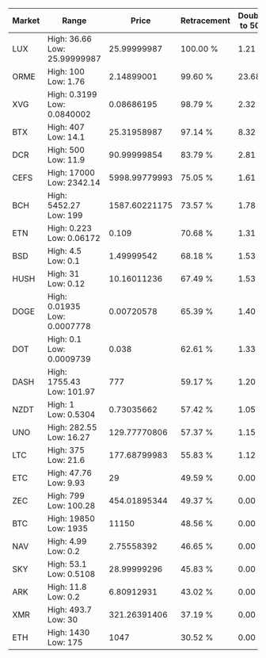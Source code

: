 | Market | Range | Price| Retracement | Doubles to 50% |
| --- | --- | --- | --- | --- |
| LUX | High: 36.66<br />Low: 25.99999987 | 25.99999987 | 100.00 % | 1.21 |
| ORME | High: 100<br />Low: 1.76 | 2.14899001 | 99.60 % | 23.68 |
| XVG | High: 0.3199<br />Low: 0.0840002 | 0.08686195 | 98.79 % | 2.32 |
| BTX | High: 407<br />Low: 14.1 | 25.31958987 | 97.14 % | 8.32 |
| DCR | High: 500<br />Low: 11.9 | 90.99999854 | 83.79 % | 2.81 |
| CEFS | High: 17000<br />Low: 2342.14 | 5998.99779993 | 75.05 % | 1.61 |
| BCH | High: 5452.27<br />Low: 199 | 1587.60221175 | 73.57 % | 1.78 |
| ETN | High: 0.223<br />Low: 0.06172 | 0.109 | 70.68 % | 1.31 |
| BSD | High: 4.5<br />Low: 0.1 | 1.49999542 | 68.18 % | 1.53 |
| HUSH | High: 31<br />Low: 0.12 | 10.16011236 | 67.49 % | 1.53 |
| DOGE | High: 0.01935<br />Low: 0.0007778 | 0.00720578 | 65.39 % | 1.40 |
| DOT | High: 0.1<br />Low: 0.0009739 | 0.038 | 62.61 % | 1.33 |
| DASH | High: 1755.43<br />Low: 101.97 | 777 | 59.17 % | 1.20 |
| NZDT | High: 1<br />Low: 0.5304 | 0.73035662 | 57.42 % | 1.05 |
| UNO | High: 282.55<br />Low: 16.27 | 129.77770806 | 57.37 % | 1.15 |
| LTC | High: 375<br />Low: 21.6 | 177.68799983 | 55.83 % | 1.12 |
| ETC | High: 47.76<br />Low: 9.93 | 29 | 49.59 % | 0.00 |
| ZEC | High: 799<br />Low: 100.28 | 454.01895344 | 49.37 % | 0.00 |
| BTC | High: 19850<br />Low: 1935 | 11150 | 48.56 % | 0.00 |
| NAV | High: 4.99<br />Low: 0.2 | 2.75558392 | 46.65 % | 0.00 |
| SKY | High: 53.1<br />Low: 0.5108 | 28.99999296 | 45.83 % | 0.00 |
| ARK | High: 11.8<br />Low: 0.2 | 6.80912931 | 43.02 % | 0.00 |
| XMR | High: 493.7<br />Low: 30 | 321.26391406 | 37.19 % | 0.00 |
| ETH | High: 1430<br />Low: 175 | 1047 | 30.52 % | 0.00 |

